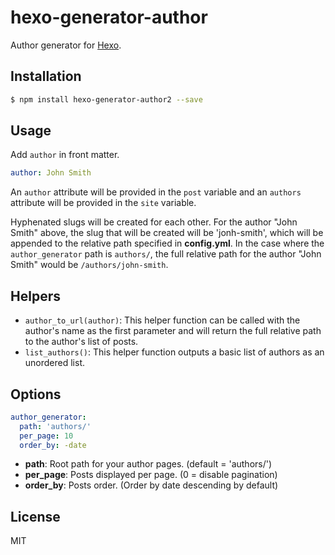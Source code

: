 # hexo-generator-author

Author generator for [Hexo](https://hexo.io/).

## Installation

``` bash
$ npm install hexo-generator-author2 --save
```

## Usage

Add `author` in front matter.

``` yaml
author: John Smith
```

An `author` attribute will be provided in the `post` variable and an `authors` attribute will be provided in the `site` variable.

Hyphenated slugs will be created for each other. For the author "John Smith" above, the slug that will be created will be 'jonh-smith', which will be appended to the relative path specified in **config.yml**. In the case where the `author_generator` path is `authors/`, the full relative path for the author "John Smith" would be `/authors/john-smith`.

## Helpers

- `author_to_url(author)`: This helper function can be called with the author's name as the first parameter and will return the full relative path to the author's list of posts.
- `list_authors()`: This helper function outputs a basic list of authors as an unordered list.

## Options

``` yaml
author_generator:
  path: 'authors/'
  per_page: 10
  order_by: -date
```

- **path**: Root path for your author pages. (default = 'authors/')
- **per_page**: Posts displayed per page. (0 = disable pagination)
- **order_by**: Posts order. (Order by date descending by default)

## License

MIT
